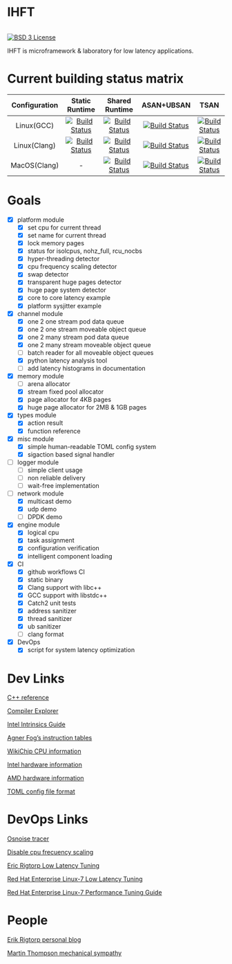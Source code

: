 # IHFT

<span style="display: inline-block;">

[![BSD 3 License](https://img.shields.io/badge/license-MIT-blue.svg)](https://github.com/proydakov/ihft/blob/master/LICENSE)
</span>

IHFT is microframework & laboratory for low latency applications.

# Current building status matrix

| Configuration | Static Runtime | Shared Runtime | ASAN+UBSAN | TSAN |
| :---: | :---: | :---: | :--: | :--: |
| Linux(GCC) | [![Build Status](https://img.shields.io/github/workflow/status/proydakov/ihft/linux-gcc-x64-static)](https://github.com/proydakov/ihft/actions?query=workflow%3Alinux-gcc-x64-static) | [![Build Status](https://img.shields.io/github/workflow/status/proydakov/ihft/linux-gcc-x64)](https://github.com/proydakov/ihft/actions?query=workflow%3Alinux-gcc-x64) | [![Build Status](https://img.shields.io/github/workflow/status/proydakov/ihft/linux-gcc-x64-asan-ubsan)](https://github.com/proydakov/ihft/actions?query=workflow%3Alinux-gcc-x64-asan-ubsan) | [![Build Status](https://img.shields.io/github/workflow/status/proydakov/ihft/linux-gcc-x64-tsan)](https://github.com/proydakov/ihft/actions?query=workflow%3Alinux-gcc-x64-tsan) |
| Linux(Clang) | [![Build Status](https://img.shields.io/github/workflow/status/proydakov/ihft/linux-clang-x64-static)](https://github.com/proydakov/ihft/actions?query=workflow%3Alinux-clang-x64-static) | [![Build Status](https://img.shields.io/github/workflow/status/proydakov/ihft/linux-clang-x64)](https://github.com/proydakov/ihft/actions?query=workflow%3Alinux-clang-x64) | [![Build Status](https://img.shields.io/github/workflow/status/proydakov/ihft/linux-clang-x64-asan-ubsan)](https://github.com/proydakov/ihft/actions?query=workflow%3Alinux-clang-x64-asan-ubsan) | [![Build Status](https://img.shields.io/github/workflow/status/proydakov/ihft/linux-clang-x64-tsan)](https://github.com/proydakov/ihft/actions?query=workflow%3Alinux-clang-x64-tsan) |
| MacOS(Clang) | - | [![Build Status](https://img.shields.io/github/workflow/status/proydakov/ihft/macos-x64)](https://github.com/proydakov/ihft/actions?query=workflow%3Amacos-x64) | [![Build Status](https://img.shields.io/github/workflow/status/proydakov/ihft/macos-x64-asan-ubsan)](https://github.com/proydakov/ihft/actions?query=workflow%3Amacos-x64-asan-ubsan) | [![Build Status](https://img.shields.io/github/workflow/status/proydakov/ihft/macos-x64-tsan)](https://github.com/proydakov/ihft/actions?query=workflow%3Amacos-x64-tsan) |

# Goals

- [x] platform module
  - [x] set cpu for current thread
  - [x] set name for current thread
  - [x] lock memory pages
  - [x] status for isolcpus, nohz_full, rcu_nocbs
  - [x] hyper-threading detector
  - [x] cpu frequency scaling detector
  - [x] swap detector
  - [x] transparent huge pages detector
  - [x] huge page system detector
  - [x] core to core latency example
  - [x] platform sysjitter example
- [x] channel module
  - [x] one 2 one stream pod data queue
  - [x] one 2 one stream moveable object queue
  - [x] one 2 many stream pod data queue
  - [x] one 2 many stream moveable object queue
  - [ ] batch reader for all moveable object queues
  - [x] python latency analysis tool
  - [ ] add latency histograms in documentation
- [x] memory module
  - [ ] arena allocator
  - [x] stream fixed pool allocator
  - [x] page allocator for 4KB pages
  - [x] huge page allocator for 2MB & 1GB pages
- [x] types module
  - [x] action result
  - [x] function reference
- [x] misc module
  - [x] simple human-readable TOML config system
  - [x] sigaction based signal handler
- [ ] logger module
  - [ ] simple client usage
  - [ ] non reliable delivery
  - [ ] wait-free implementation
- [ ] network module
  - [x] multicast demo
  - [x] udp demo
  - [ ] DPDK demo
- [x] engine module
  - [x] logical cpu
  - [x] task assignment
  - [x] configuration verification
  - [x] intelligent component loading
- [x] CI
  - [x] github workflows CI
  - [x] static binary
  - [x] Clang support with libc++
  - [x] GCC support with libstdc++
  - [x] Catch2 unit tests
  - [x] address sanitizer
  - [x] thread sanitizer
  - [x] ub sanitizer
  - [ ] clang format
- [x] DevOps
  - [x] script for system latency optimization

# Dev Links

[C++ reference](https://en.cppreference.com/w/)

[Compiler Explorer](https://godbolt.org)

[Intel Intrinsics Guide](https://software.intel.com/sites/landingpage/IntrinsicsGuide/)

[Agner Fog’s instruction tables](https://agner.org/optimize/instruction_tables.pdf)

[WikiChip CPU information](https://en.wikichip.org/wiki/WikiChip:welcome)

[Intel hardware information](https://ark.intel.com)

[AMD hardware information](https://www.amd.com/ru/products/epyc-server)

[TOML config file format](https://toml.io/en/)

# DevOps Links

[Osnoise tracer](https://git.kernel.org/pub/scm/linux/kernel/git/torvalds/linux.git/tree/Documentation/trace/osnoise-tracer.rst/)

[Disable cpu frecuency scaling](https://nixcp.com/disable-cpu-frecuency-scaling/)

[Eric Rigtorp Low Latency Tuning](https://rigtorp.se/low-latency-guide/)

[Red Hat Enterprise Linux-7 Low Latency Tuning](https://access.redhat.com/sites/default/files/attachments/201501-perf-brief-low-latency-tuning-rhel7-v2.1.pdf)

[Red Hat Enterprise Linux-7 Performance Tuning Guide](https://access.redhat.com/documentation/en-us/red_hat_enterprise_linux/7/pdf/performance_tuning_guide/Red_Hat_Enterprise_Linux-7-Performance_Tuning_Guide-en-US.pdf)

# People

[Erik Rigtorp personal blog](https://rigtorp.se)

[Martin Thompson mechanical sympathy](https://mechanical-sympathy.blogspot.com)
